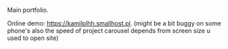 Main portfolio.

Online demo: https://kamilplhh.smallhost.pl. (might be a bit buggy on some phone's also the speed of project carousel depends from screen size u used to open site)
